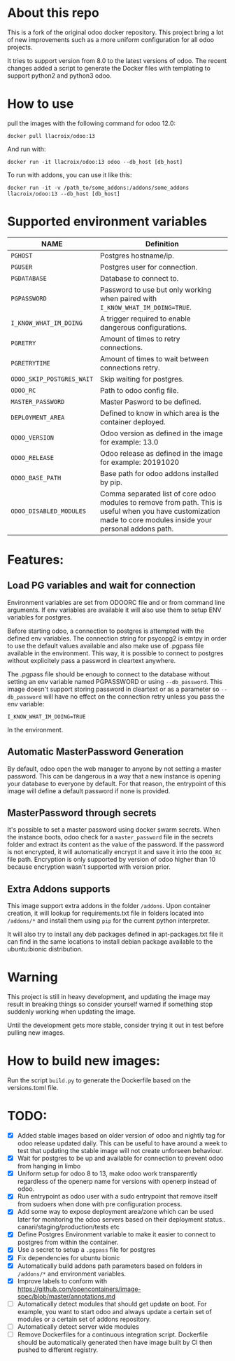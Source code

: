 About this repo
===============

This is a fork of the original odoo docker repository. This project bring a lot of new
improvements such as a more uniform configuration for all odoo projects.

It tries to support version from 8.0 to the latest versions of odoo. The recent changes
added a script to generate the Docker files with templating to support python2 and python3
odoo.

How to use
==========

pull the images with the following command for odoo 12.0:

    docker pull llacroix/odoo:13

And run with:

    docker run -it llacroix/odoo:13 odoo --db_host [db_host]


To run with addons, you can use it like this:

    docker run -it -v /path_to/some_addons:/addons/some_addons llacroix/odoo:13 --db_host [db_host]


Supported environment variables
===============================

NAME                      | Definition
------------------------- | ------------------------------------
`PGHOST`                  | Postgres hostname/ip.
`PGUSER`                  | Postgres user for connection.
`PGDATABASE`              | Database to connect to.
`PGPASSWORD`              | Password to use but only working when paired with `I_KNOW_WHAT_IM_DOING=TRUE`.
`I_KNOW_WHAT_IM_DOING`    | A trigger required to enable dangerous configurations.
`PGRETRY`                 | Amount of times to retry connections.
`PGRETRYTIME`             | Amount of times to wait between connections retry.
`ODOO_SKIP_POSTGRES_WAIT` | Skip waiting for postgres.
`ODOO_RC`                 | Path to odoo config file.
`MASTER_PASSWORD`         | Master Pasword to be defined.
`DEPLOYMENT_AREA`         | Defined to know in which area is the container deployed.
`ODOO_VERSION`            | Odoo version as defined in the image for example: 13.0
`ODOO_RELEASE`            | Odoo release as defined in the image for example: 20191020
`ODOO_BASE_PATH`          | Base path for odoo addons installed by pip.
`ODOO_DISABLED_MODULES`   | Comma separated list of core odoo modules to remove from path. This is useful when you have customization made to core modules inside your personal addons path.
                                       
    

Features:
=========

Load PG variables and wait for connection
-----------------------------------------

Environment variables are set from ODOORC file and or from command line arguments.
If env variables are available it will also use them to setup ENV variables for
postgres.

Before starting odoo, a connection to postgres is attempted with the defined
env variables. The connection string for psycopg2 is emtpy in order to use the
default values available and also make use of .pgpass file available in the
environment. This way, it is possible to connect to postgres without explicitely
pass a password in cleartext anywhere.

The .pgpass file should be enough to connect to the database without setting 
an env variable named PGPASSWORD or using `--db_password`. This image doesn't
support storing password in cleartext or as a parameter so `--db_password` will
have no effect on the connection retry unless you pass the env variable:

    I_KNOW_WHAT_IM_DOING=TRUE

In the environment.

Automatic MasterPassword Generation
-----------------------------------

By default, odoo open the web manager to anyone by not setting a master password. This can
be dangerous in a way that a new instance is opening your database to everyone by default.
For that reason, the entrypoint of this image will define a default password if none is
provided.

MasterPassword through secrets
------------------------------

It's possible to set a master password using docker swarm secrets. When the instance boots,
odoo check for a `master_password` file in the secrets folder and extract its content as the
value of the password. If the password is not encrypted, it will automatically encrypt it
and save it into the `ODOO_RC` file path. Encryption is only supported by version of odoo higher
than 10 because encryption wasn't supported with version prior. 

Extra Addons supports
---------------------

This image support extra addons in the folder `/addons`. Upon container creation, it will
lookup for requirements.txt file in folders located into `/addons/*` and install them using
`pip` for the current python interpreter.

It will also try to install any deb packages defined in apt-packages.txt file it can find in
the same locations to install debian package available to the ubuntu:bionic distribution.

Warning
=======

This project is still in heavy development, and updating the image may result in breaking
things so consider yourself warned if something stop suddenly working when updating the image.

Until the development gets more stable, consider trying it out in test before pulling new images.


How to build new images:
========================

Run the script `build.py` to generate the Dockerfile based on the versions.toml file.

TODO:
=====

- [x] Added stable images based on older version of odoo and nightly tag for odoo release updated
      daily. This can be useful to have around a week to test that updating the stable image will
      not create unforseen behaviour.
- [x] Wait for postgres to be up and available for connection to prevent odoo from hanging in limbo
- [x] Uniform setup for odoo 8 to 13, make odoo work transparently regardless of the openerp 
      name for versions with openerp instead of odoo.
- [x] Run entrypoint as odoo user with a sudo entrypoint that remove itself from sudoers when 
      done with pre configuration process.
- [x] Add some way to expose deployment area/zone which can be used later for monitoring the odoo
      servers based on their deployment status.. canari/staging/production/tests etc
- [x] Define Postgres Environment variable to make it easier to connect to postgres from within the
      container.
- [x] Use a secret to setup a `.pgpass` file for postgres
- [x] Fix dependencies for ubuntu bionic
- [x] Automatically build addons path parameters based on folders in `/addons/*` and environment 
      variables.
- [x] Improve labels to conform with https://github.com/opencontainers/image-spec/blob/master/annotations.md
- [ ] Automatically detect modules that should get update on boot. For example, you want to start
      odoo and always update a certain set of modules or a certain set of addons repository.
- [ ] Automatically detect server wide modules
- [ ] Remove Dockerfiles for a continuous integration script. Dockerfile should be automatically generated
      then have image built by CI then pushed to different registry.
